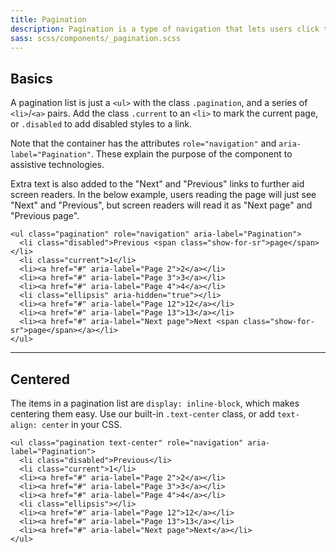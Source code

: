 ```yaml
---
title: Pagination
description: Pagination is a type of navigation that lets users click through pages of search results, products, or other related items.
sass: scss/components/_pagination.scss
---
```


## Basics

A pagination list is just a `<ul>` with the class `.pagination`, and a series of `<li>`/`<a>` pairs. Add the class `.current` to an `<li>` to mark the current page, or `.disabled` to add disabled styles to a link.

Note that the container has the attributes `role="navigation"` and `aria-label="Pagination"`. These explain the purpose of the component to assistive technologies.

Extra text is also added to the "Next" and "Previous" links to further aid screen readers. In the below example, users reading the page will just see "Next" and "Previous", but screen readers will read it as "Next page" and "Previous page".

```html_example
<ul class="pagination" role="navigation" aria-label="Pagination">
  <li class="disabled">Previous <span class="show-for-sr">page</span></li>
  <li class="current">1</li>
  <li><a href="#" aria-label="Page 2">2</a></li>
  <li><a href="#" aria-label="Page 3">3</a></li>
  <li><a href="#" aria-label="Page 4">4</a></li>
  <li class="ellipsis" aria-hidden="true"></li>
  <li><a href="#" aria-label="Page 12">12</a></li>
  <li><a href="#" aria-label="Page 13">13</a></li>
  <li><a href="#" aria-label="Next page">Next <span class="show-for-sr">page</span></a></li>
</ul>
```

---

## Centered

The items in a pagination list are `display: inline-block`, which makes centering them easy. Use our built-in `.text-center` class, or add `text-align: center` in your CSS.

```html_example
<ul class="pagination text-center" role="navigation" aria-label="Pagination">
  <li class="disabled">Previous</li>
  <li class="current">1</li>
  <li><a href="#" aria-label="Page 2">2</a></li>
  <li><a href="#" aria-label="Page 3">3</a></li>
  <li><a href="#" aria-label="Page 4">4</a></li>
  <li class="ellipsis"></li>
  <li><a href="#" aria-label="Page 12">12</a></li>
  <li><a href="#" aria-label="Page 13">13</a></li>
  <li><a href="#" aria-label="Next page">Next</a></li>
</ul>
```
